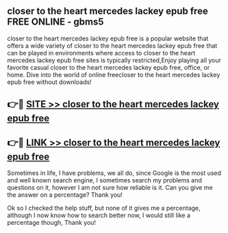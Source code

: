 ## closer to the heart mercedes lackey epub free FREE ONLINE - gbms5

closer to the heart mercedes lackey epub free is a popular website that offers a wide variety of closer to the heart mercedes lackey epub free that can be played in environments where access to closer to the heart mercedes lackey epub free sites is typically restricted,Enjoy playing all your favorite casual closer to the heart mercedes lackey epub free, office, or home. Dive into the world of online freecloser to the heart mercedes lackey epub free without downloads!

## 👉🔴 [SITE >> closer to the heart mercedes lackey epub free](http://news.freeplayer.one?title=closer_to_the_heart_mercedes_lackey_epub_free&ref=FRRE)

## 👉🔴 [LINK >> closer to the heart mercedes lackey epub free](http://news.freeplayer.one?title=closer_to_the_heart_mercedes_lackey_epub_free&ref=FREE)

Sometimes in life, I have problems, we all do, since Google is the most used and well known search engine, I sometimes search my problems and questions on it, however I am not sure how reliable is it. Can you give me the answer on a percentage? Thank you!

Ok so I checked the help stuff, but none of it gives me a percentage, although I now know how to search better now, I would still like a percentage though, Thank you!